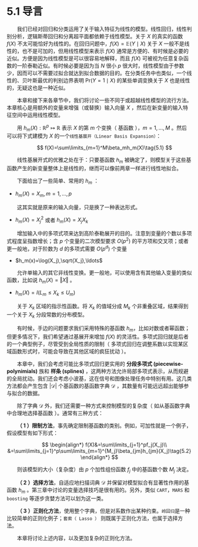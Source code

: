 # 5.1 导言

<style>p{text-indent:2em;2}</style>

我们已经对回归和分类运用了关于输入特征为线性的模型。线性回归，线性判别分析，逻辑斯蒂回归和分离超平面都依赖于线性模型。关于 $X$ 的真实的函数 $f(X)$ 不太可能恰好为线性的。在回归问题中，$f(X)=\mathbb{E}(Y\mid X)$ 关于 $X$ 一般不是线性的，也不是可加的，但用线性模型来表示 $f(X)$ 通常是方便的、有时候是必要的近似。方便是因为线性模型是可以很容易地解释，而且 $f(X)$ 可被视为任意复杂函数的一阶泰勒近似。有时候必要是因为当 $N$ 很小 $p$ 很大时，线性模型由于参数少，因而可以不需要过拟合就达到拟合数据的目的。在分类任务中也类似，一个线性的、贝叶斯最优的判别边界表明 $\mathrm{Pr}(Y=1\mid X)$ 的某些单调变换关于 $X$ 也是线性的，无疑这也是一种近似。

本章和接下来各章节中，我们将讨论一些不同于或超越线性模型的流行方法。本章核心是用额外的变量来增强（或替换）输入向量 $X$ ，然后在新变量的输入特征空间中运用线性模型。

用 $h_m(X):\mathbb{R}^p\longmapsto \mathbb{R}$ 表示 $X$ 的第 $m$ 个变换（ 基函数 ），$m=1,\ldots, M$ 。然后可以将下式建模为 $X$ 的一个`线性基展开（Linear Basis Expansion）`：

$$
f(X)=\sum\limits_{m=1}^M\beta_mh_m(X)\tag{5.1}
$$

线性基展开式的优雅之处在于：只要基函数 $h_m$ 被确定了，则模型关于这些基函数产生的新变量整体上是线性的，继而可以像前两章一样进行线性地拟合。

下面给出了一些简单、常用的 $h_m$ ：

- $h_m(X)=X_m,m=1,\ldots,p$ 

这其实就是原来的输入向量，只是换了一种表达形式。

- $h_m(X)=X_j^2$ 或者 $h_m(X)=X_jX_k$ 

增加输入中的多项式项来达到高阶泰勒展开的目的。注意到变量的个数以多项式程度呈指数增长；含 $p$ 个变量的二次模型要求 $O(p^2)$ 的平方项和交叉项；或者更一般地，对于阶数为 $d$ 的多项式需要 $O(p^d)$ 个变量

- $h_m(x)=\log(X_j),\sqrt{X_j},\ldots$ 

允许单输入的其它非线性变换。更一般地，可以使用含有其他输入变量的类似函数，比如说  $h_m(X)=\Vert X\Vert$ 。

- $h_m(X)=I(L_m\le X_k\le U_m)$

关于 $X_k$ 区域的指示性函数。将 $X_k$ 的值域分成 $M_k$ 个非重叠区域，结果得到一个关于 $X_k$ 分段常数的分布模型。

有时候，手边的问题要求我们采用特殊的基函数 $h_m$，比如对数或者幂函数；但更多情况下，我们希望通过基展开来增加 $f(X)$ 的灵活性。多项式回归就是后者的一个典型例子，尽管受到全局性质的限制（ 多项式回归在调整系数以实现某区域函数形式时，可能会导致在其他区域的疯狂扰动 ）。

本章中，我们会考虑可能比多项式回归更实用的 **分段多项式 (piecewise-polynimials)** 族和 **样条 (splines)** ，这两种方法允许局部多项式表示，从而规避的全局扰动。我们还会考虑小波基，这在信号和图像处理任务中特别有用。这几类方法都会产生包含 $\vert\mathcal D\vert$ 个基函数的基函数字典 $\mathcal D$ ，其数量有可能远远超出能够参与拟合的数据。

除了字典 $\mathcal D$ 外，我们还需要一种方式来控制模型的复杂度（ 如从基函数字典中合理地选择基函数 ）。通常有三种方式：

**（ 1 ）限制方法**，事先确定限制基函数的类别。例如，可加性就是一个例子，假设模型有如下形式：
  
$$
\begin{align*}
  f(X)&=\sum\limits_{j=1}^pf_j(X_j)\\
  &=\sum\limits_{j=1}^p\sum\limits_{m=1}^{M_j}\beta_{jm}h_{jm}(X_j)\tag{5.2}
\end{align*}  
$$

  则该模型的大小（复杂度）由 $p$ 个加性组份函数 $f_j$ 中的基函数个数 $M_j$ 决定。

**（ 2 ）选择方法**，自适应地扫描词典 $\mathcal D$ 并保留对模型拟合有显著性作用的基函数 $h_m$ 。第三章中讨论的变量选择技巧是很有用的。另外，类似 `CART`，`MARS` 和 `boosting` 等逐步贪婪方法可以划为这一类。

**（ 3 ）正则化方法**，使用整个字典，但是对系数作出某种约束。`岭回归`是一种比较简单的正则化例子；`套索（ Lasso ）` 则既属于正则化方法，也属于选择方法。

本章将讨论上述内容，以及更加复杂的正则化方法。
